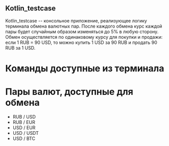 ## Kotlin_testcase
Kotlin_testcase -- консольное приложение, реализующее логику терминала обмена валютных пар. После каждого обмена курс каждой пары будет случайным образом изменяться до 5% в любую сторону. Обмен осуществляется по одинаковому курсу для покупки и продажи: если 1 RUB = 90 USD, то можно купить 1 USD за 90 RUB и продать 90 RUB за 1 USD.
# Команды доступные из терминала

# Пары валют, доступные для обмена
* RUB / USD
* RUB / EUR
* USD / EUR
* USD / USDT
* USD / BTC
